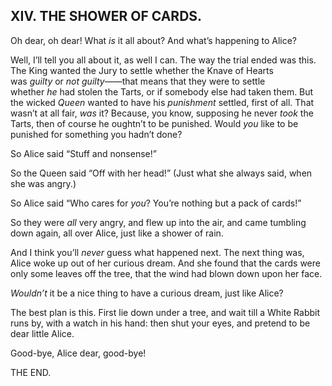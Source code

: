 ## XIV. THE SHOWER OF CARDS.

Oh dear, oh dear! What _is_ it all about? And what’s happening to Alice?

Well, I’ll tell you all about it, as well I can. The way the trial ended was this. The King wanted the Jury to settle whether the Knave of Hearts was _guilty_ or _not guilty_——that means that they were to settle whether _he_ had stolen the Tarts, or if somebody else had taken them. But the wicked _Queen_ wanted to have his _punishment_ settled, first of all. That wasn’t at all fair, _was_ it? Because, you know, supposing he never _took_ the Tarts, then of course he oughtn’t to be punished. Would _you_ like to be punished for something you hadn’t done?

So Alice said “Stuff and nonsense!”

So the Queen said “Off with her head!” (Just what she always said, when she was angry.)

So Alice said “Who cares for _you_? You’re nothing but a pack of cards!”

So they were _all_ very angry, and flew up into the air, and came tumbling down again, all over Alice, just like a shower of rain.

And I think you’ll _never_ guess what happened next. The next thing was, Alice woke up out of her curious dream. And she found that the cards were only some leaves off the tree, that the wind had blown down upon her face.

_Wouldn’t_ it be a nice thing to have a curious dream, just like Alice?

The best plan is this. First lie down under a tree, and wait till a White Rabbit runs by, with a watch in his hand: then shut your eyes, and pretend to be dear little Alice.

Good-bye, Alice dear, good-bye!

THE END.
